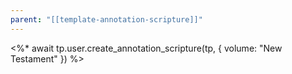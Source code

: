 ```yaml
---
parent: "[[template-annotation-scripture]]"
---
```

<%* await tp.user.create_annotation_scripture(tp, { volume: "New Testament" }) %>
